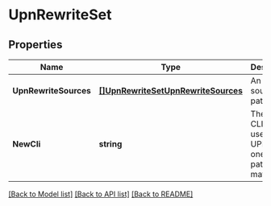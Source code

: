 # UpnRewriteSet

## Properties

Name | Type | Description | Notes
------------ | ------------- | ------------- | -------------
**UpnRewriteSources** | [**[]UpnRewriteSetUpnRewriteSources**](UpnRewriteSet_upn_rewrite_sources.md) | An Array of source CLI patterns | [optional] 
**NewCli** | **string** | The new CLI to be used as UPN, when one of the patterns matches. | [optional] 

[[Back to Model list]](../README.md#documentation-for-models) [[Back to API list]](../README.md#documentation-for-api-endpoints) [[Back to README]](../README.md)


